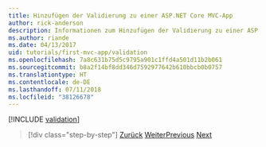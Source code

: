```yaml
---
title: Hinzufügen der Validierung zu einer ASP.NET Core MVC-App
author: rick-anderson
description: Informationen zum Hinzufügen der Validierung zu einer ASP.NET Core-App
ms.author: riande
ms.date: 04/13/2017
uid: tutorials/first-mvc-app/validation
ms.openlocfilehash: 7a8c631b75d5c9795a901c1ffd4a501d11b2b061
ms.sourcegitcommit: b8a2f14bf8dd346d7592977642b610bbcb0b0757
ms.translationtype: HT
ms.contentlocale: de-DE
ms.lasthandoff: 07/11/2018
ms.locfileid: "38126678"
---
```

[!INCLUDE [validation](~/includes/mvc-intro/validation.md)]

> [!div class="step-by-step"]
> <span data-ttu-id="0d51b-103">[Zurück](new-field.md)
> [Weiter](details.md)</span><span class="sxs-lookup"><span data-stu-id="0d51b-103">[Previous](new-field.md)
[Next](details.md)</span></span>  
